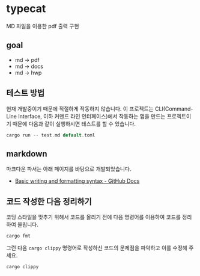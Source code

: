 # typecat

MD 파일을 이용한 pdf 출력 구현

## goal

- md -> pdf
- md -> docs
- md -> hwp

## 테스트 방법

현재 개발중이기 때문에 적절하게 작동하지 않습니다. 이 프로젝트는 CLI(Command-Line Interface, 이하 커맨드 라인 인터페이스)에서 작동하는 앱을 만드는 프로젝트이기 때문에 다음과 같이 실행하시면 테스트를 할 수 있습니다.

```rust
cargo run -- test.md default.toml
```

## markdown

마크다운 파서는 아래 페이지를 바탕으로 개발되었습니다.

- [Basic writing and formatting syntax - GitHub Docs](https://docs.github.com/en/get-started/writing-on-github/getting-started-with-writing-and-formatting-on-github/basic-writing-and-formatting-syntax#headings)

## 코드 작성한 다음 정리하기

코딩 스타일을 맞추기 위해서 코드를 올리기 전에 다음 명령어를 이용하여 코드를 정리하여 올립니다.

```console
cargo fmt
```

그런 다음 `cargo clippy` 명령어로 작성하신 코드의 문제점을 파악하고 이를 수정해 주세요.

```cosole
cargo clippy
```

<!-- 그리고 마지막으로 테스트를 실행한 다음 문제가 없다면 코드를 올려주세요.

```cosole
cargo test
``` -->
